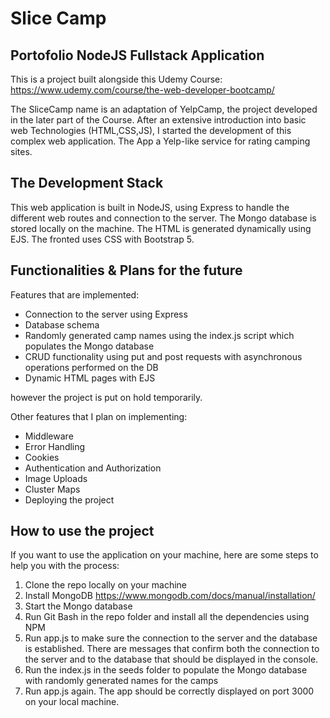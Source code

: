 # Slice Camp

## Portofolio NodeJS Fullstack Application

This is a project built alongside this Udemy Course: https://www.udemy.com/course/the-web-developer-bootcamp/

The SliceCamp name is an adaptation of YelpCamp, the project developed in the later part of the Course.
After an extensive introduction into basic web Technologies (HTML,CSS,JS), I started the development of this complex web application.
The App a Yelp-like service for rating camping sites.

## The Development Stack

This web application is built in NodeJS, using Express to handle the different web routes and connection to the server.
The Mongo database is stored locally on the machine.
The HTML is generated dynamically using EJS.
The fronted uses CSS with Bootstrap 5.

## Functionalities & Plans for the future

Features that are implemented:

* Connection to the server using Express 
* Database schema 
* Randomly generated camp names using the index.js script which populates the Mongo database
* CRUD functionality using put and post requests with asynchronous operations performed on the DB
* Dynamic HTML pages with EJS

however the project is put on hold temporarily.

Other features that I plan on implementing:
* Middleware
* Error Handling
* Cookies
* Authentication and Authorization
* Image Uploads
* Cluster Maps
* Deploying the project

## How to use the project

If you want to use the application on your machine, here are some steps to help you with the process:
1. Clone the repo locally on your machine
2. Install MongoDB https://www.mongodb.com/docs/manual/installation/
3. Start the Mongo database
4. Run Git Bash in the repo folder and install all the dependencies using NPM
5. Run app.js to make sure the connection to the server and the database is established. There are messages that confirm both the connection to the server and to the database that should be displayed in the console.
6. Run the index.js in the seeds folder to populate the Mongo database with randomly generated names for the camps
7. Run app.js again. The app should be correctly displayed on port 3000 on your local machine.
